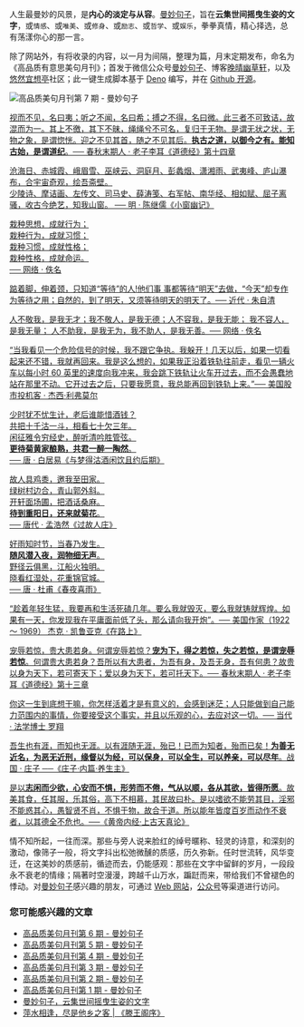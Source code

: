 人生最曼妙的风景，是**内心的淡定与从容**。[曼妙句子](https://read.lovejade.cn/)，旨在**云集世间摇曳生姿的文字**，或`情感`、或`唯美`、或`修身`、或`励志`、或`哲学`、或`娱乐`，拳拳真情，精心择选，总有荡漾你心的那一言。

除了网站外，有将收录的内容，以一月为间隔，整理为篇，月末定期发布，命名为《高品质有意思美句月刊》；首发于微信公众号[曼妙句子](https://mp.weixin.qq.com/mp/appmsgalbum?__biz=Mzk0NzI5NjQ3Mg==&action=getalbum&album_id=2103726193429512196)、博客[晚晴幽草轩](https://www.jeffjade.com)，以及[悠然宜想亭](https://forum.lovejade.cn/)社区；此一键生成脚本基于 [Deno](https://nicelinks.site/post/602d30aad099ff5688618591) 编写，并在 [Github 开源](https://github.com/nicejade/sentences-monthly-newsletter)。

![高品质美句月刊第 7 期 - 曼妙句子](https://image.nicelinks.site/jpg/nice-links-007.jpg)

[视而不见，名曰夷；听之不闻，名曰希；搏之不得，名曰微。此三者不可致诘，故混而为一。其上不徼，其下不昧，绳绳兮不可名，复归于无物。是谓无状之状，无物之象，是谓惚恍。迎之不见其首，随之不见其后。**执古之道，以御今之有。能知古始，是谓道纪**。── 春秋末期人 · 老子李耳《道德经》第十四章](https://read.lovejade.cn/p/626cab138fd058432238c869)

[沧海日、赤城霞、峨眉雪、巫峡云、洞庭月、彭蠡烟、潇湘雨、武夷峰、庐山瀑布，合宇宙奇观，绘吾斋壁。  
少陵诗、摩诘画、左传文、司马史、薛涛笺、右军帖、南华经、相如赋、屈子离骚，收古今绝艺，知我山窗。
── 明 · 陈继儒《小窗幽记》](https://read.lovejade.cn/p/626caa718fd058432238c868)

[栽种思想，成就行为；  
栽种行为，成就习惯；  
栽种习惯，成就性格；  
栽种性格，成就命运。  
── 网络 · 佚名](https://read.lovejade.cn/p/626ca96d8fd058432238c867)

[踮着脚，伸着颈，只知道“等待”的人!他们事 事都等待“明天”去做，“今天”却专作为等待之用；自然的，到了明天，又须等待明天的明天了。── 近代 · 朱自清](https://read.lovejade.cn/p/626ca88d8fd058432238c866)

[人不敬我，是我无才；我不敬人，是我无德；人不容我，是我无能； 我不容人，是我无量； 人不助我，是我无为，我不助人，是我无善。── 网络 · 佚名](https://read.lovejade.cn/p/6266cb8077f8270876fcb3d8)

[“当我看见一个危险信号的时候，我不跟它争执。我躲开！几天以后，如果一切看起来还不错，我就再回来。我是这么想的，如果我正沿着铁轨往前走，看见一辆火车以每小时 60 英里的速度向我冲来，我会跳下铁轨让火车开过去，而不会愚蠢地站在那里不动。它开过去之后，只要我愿意，我总能再回到铁轨上来。”── 美国股市投机客 · 杰西·利弗莫尔](https://read.lovejade.cn/p/62611a2596c4c82f728e8432)

[少时犹不忧生计，老后谁能惜酒钱？  
共把十千沽一斗，相看七十欠三年。  
闲征雅令穷经史，醉听清吟胜管弦。  
**更待菊黄家酿熟，共君一醉一陶然**。  
── 唐 · 白居易《与梦得沽酒闲饮且约后期》](https://read.lovejade.cn/p/625ebbe6ac29ce06470af881)

[故人具鸡黍，邀我至田家。  
绿树村边合，青山郭外斜。  
开轩面场圃，把酒话桑麻。  
**待到重阳日，还来就菊花**。  
── 唐代 · 孟浩然《过故人庄》](https://read.lovejade.cn/p/625ebb89ac29ce06470af880)

[好雨知时节，当春乃发生。  
**随风潜入夜，润物细无声**。  
野径云俱黑，江船火独明。  
晓看红湿处，花重锦官城。  
── 唐 · 杜甫《春夜喜雨》](https://read.lovejade.cn/p/625ebb57ac29ce06470af87f)

[“趁着年轻生猛，我要再和生活死磕几年。要么我就毁灭，要么我就铸就辉煌。如果有一天，你发现我在平庸面前低了头，那么请向我开炮”。── 美国作家（1922 ～ 1969） 杰克 · 凯鲁亚克《在路上》](https://read.lovejade.cn/p/624dbb19b7bf120669dbd409)

[宠辱若惊，贵大患若身。何谓宠辱若惊？**宠为下，得之若惊，失之若惊，是谓宠辱若惊**。何谓贵大患若身？吾所以有大患者，为吾有身，及吾无身，吾有何患？故贵以身为天下，若可寄天下；爱以身为天下，若可托天下。── 春秋末期人 · 老子李耳《道德经》第十三章](https://read.lovejade.cn/p/6249e38cb7bf120669dbd402)

[你这一生到底想干嘛，你怎样活着才是有意义的，会感到迷茫；人只能做到自己能力范围内的事情，你要接受这个事实，并且以乐观的心，去应对这一切。── 当代 · 法学博士 罗翔 ](https://read.lovejade.cn/p/6249e2cdb7bf120669dbd401)

[吾生也有涯，而知也无涯。以有涯随无涯，殆已！已而为知者，殆而已矣！**为善无近名，为恶无近刑，缘督以为经，可以保身，可以全生，可以养亲，可以尽年**。战国 · 庄子 ──《庄子·内篇·养生主》](https://read.lovejade.cn/p/624974dbb7bf120669dbd3fe)

[是以**志闲而少欲，心安而不惧，形劳而不倦，气从以顺，各从其欲，皆得所愿**。故美其食，任其服，乐其俗，高下不相慕，其民故曰朴。是以嗜欲不能劳其目，淫邪不能惑其心，愚智贤不肖，不惧于物，故合于道。所以能年皆度百岁而动作不衰者，以其德全不危也。──《黄帝内经·上古天真论》](https://read.lovejade.cn/p/62453de7f3075206b7478035)

情不知所起，一往而深。那些与旁人说来脸红的绰号暱称、轻灵的诗意，和深刻的激动，像筛子一般，将文字抖出松弛微醺的质感，历久弥新。任时世流转，风华变迁，在这美妙的质感前，循迹而去，仍能感观：那些在文字中留鲜的岁月，一段段永不衰老的情缘；隔著时空漫漫，跨越千山万水，蹁跹而来，带给我们不曾褪色的悸动。对[曼妙句子](http://read.lovejade.cn/)感兴趣的朋友，可通过 [Web 网站](http://read.lovejade.cn/)，[公众号](https://mp.weixin.qq.com/mp/appmsgalbum?__biz=Mzk0NzI5NjQ3Mg==&action=getalbum&album_id=2103726193429512196)等渠道进行访问。

### 您可能感兴趣的文章

- [高品质美句月刊第 6 期 - 曼妙句子](https://forum.lovejade.cn/d/144-4)
- [高品质美句月刊第 5 期 - 曼妙句子](https://forum.lovejade.cn/d/153-5)
- [高品质美句月刊第 4 期 - 曼妙句子](https://forum.lovejade.cn/d/144-4)
- [高品质美句月刊第 3 期 - 曼妙句子](https://forum.lovejade.cn/d/136-3)
- [高品质美句月刊第 2 期 - 曼妙句子](https://forum.lovejade.cn/d/124-2)
- [高品质美句月刊第 1 期 - 曼妙句子](https://forum.lovejade.cn/d/113-1)
- [曼妙句子，云集世间摇曳生姿的文字](https://forum.lovejade.cn/d/111)
- [萍水相逢，尽是他乡之客 | 《滕王阁序》](https://forum.lovejade.cn/d/73)
